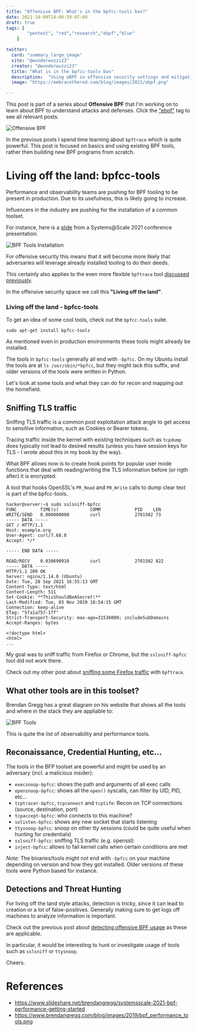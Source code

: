 ```yaml
---
title: "Offensive BPF: What's in the bpfcc-tools box?"
date: 2021-10-09T14:00:59-07:00
draft: true
tags: [
        "pentest", "red","research","ebpf","blue"
    ]

twitter:
  card: "summary_large_image"
  site: "@wunderwuzzi23"
  creator: "@wunderwuzzi23"
  title: "What is in the bpfcc-tools box"
  description:  "Using eBPF in offensive security settings and mitigations"
  image: "https://embracethered.com/blog/images/2021/obpf.png"

---
```


This post is part of a series about **Offensive BPF** that I'm working on to learn about BPF to understand attacks and defenses. Click the ["ebpf"](/blog/tags/ebpf) tag to see all relevant posts.

![Offensive BPF](/blog/images/2021/offensive-bpf.png)

In the previous posts I spend time learning about `bpftrace` which is quite powerful. This post is focused on basics and using existing BPF tools, rather then building new BPF programs from scratch. 

# Living off the land: bpfcc-tools

Performance and observability teams are pushing for BPF tooling to be present in production. Due to its usefulness, this is likely going to increase. 

Influencers in the industry are pushing for the installation of a common toolset. 

For instance, here is a [slide](https://www.slideshare.net/brendangregg/systemsscale-2021-bpf-performance-getting-started) from a Systems@Scale 2021 conference presentation.

![BPF Tools Installation](/blog/images/2021/bpf-tools-install.png)

For offensive security this means that it will become more likely that adversaries will leverage already installed tooling to do their deeds. 

This certainly also applies to the even more flexible `bpftrace` tool [discussed previously](/blog/posts/2021/obpf-bpftrace/).

In the offensive security space we call this **"Living off the land"**.

### Living off the land - bpfcc-tools

To get an idea of some cool tools, check out the `bpfcc-tools` suite.

```
sudo apt-get install bpfcc-tools
```

As mentioned even in production environments these tools might already be installed.

The tools in `bpfcc-tools` generally all end with `-bpfcc`. On my Ubuntu install the tools are at `ls /usr/sbin/*bpfcc`, but they might lack this suffix, and older versions of the tools were written in Python.

Let's look at some tools and what they can do for recon and mapping out the homefield.

## Sniffing TLS traffic

Sniffing TLS traffic is a common post exploitation attack angle to get access to sensitive information, such as Cookies or Bearer tokens.

Tracing traffic inside the kernel with existing techniques such as `tcpdump` does typically not lead to desired results (unless you have session keys for TLS - I wrote about this in my book by the way).

What BPF allows now is to create hook points for popular user mode functions that deal with reading/writing the TLS information before (or rigth after) it is encrypted.

A tool that hooks OpenSSL's `PR_Read` and `PR_Write` calls to dump clear text is part of the bpfcc-tools.

```
hacker@server:~$ sudo sslsniff-bpfcc 
FUNC         TIME(s)            COMM             PID    LEN   
WRITE/SEND   0.000000000        curl             2781502 73    
----- DATA -----
GET / HTTP/1.1
Host: example.org
User-Agent: curl/7.68.0
Accept: */*

----- END DATA -----

READ/RECV    0.030690910        curl             2781502 822   
----- DATA -----
HTTP/1.1 200 OK
Server: nginx/1.14.0 (Ubuntu)
Date: Tue, 28 Sep 2021 16:55:13 GMT
Content-Type: text/html
Content-Length: 511
Set-Cookie: **ThisShouldBeASecret!**
Last-Modified: Tue, 03 Nov 2020 18:54:15 GMT
Connection: keep-alive
ETag: "5fa1a757-1ff"
Strict-Transport-Security: max-age=31536000; includeSubDomains
Accept-Ranges: bytes

<!doctype html>
<html>
...
```

My goal was to sniff traffic from Firefox or Chrome, but the `sslsniff-bpfcc` tool did not work there. 

Check out my other post about [sniffing some Firefox traffic](/blog/posts/2021/offensive-bpf-sniffing-traffic-bpftrace/) with `bpftrace`.

## What other tools are in this toolset?

Brendan Gregg has a great diagram on his website that shows all the tools and where in the stack they are appliable to:

![BPF Tools](/blog/images/2021/bpf_performance_tools.png)

This is quite the list of observability and performance tools. 

## Reconaissance, Credential Hunting, etc...

The tools in the BFP toolset are powerful and might be used by an adversary (incl. a malicious insider):

* `execsnoop-bpfcc`: shows the path and arguments of all exec calls 
* `opensnoop-bpfcc`: shows all the `open()` syscalls, can filter by UID, PID, etc...
* `tcptracer-bpfcc`, `tcpconnect` and `tcplife`: Recon on TCP connections (source, destination, port)
* `tcpaccept-bpfcc`: who connects to this machine?
* `solisten-bpfcc`: shows any new socket that starts listening
* `ttysnoop-bpfcc`: snoop on other tty sessions (could be quite useful when hunting for credentials)
* `sslsniff-bpfcc`: sniffing TLS traffic (e.g. openssl)
* `inject-bpfcc`: allows to fail kernel calls when certain conditions are met 


*Note:* The binaries/tools might not end with `-bpfcc` on your machine depending on version and how they got installed. Older versions of these tools were Python based for instance.


## Detections and Threat Hunting

For living off the land style attacks, detection is tricky, since it can lead to creation or a lot of false-positives. Generally making sure to get logs off machines to analyze information is important.

Check out the previous post about [detecting offensive BPF usage](/blog/posts/2012/obpf/detections/) as these are applicable.

In particular, it would be interesting to hunt or investigate usage of tools such as `sslsniff` or `ttysnoop`.

Cheers.


# References

* https://www.slideshare.net/brendangregg/systemsscale-2021-bpf-performance-getting-started
* https://www.brendangregg.com/blog/images/2019/bpf_performance_tools.png
